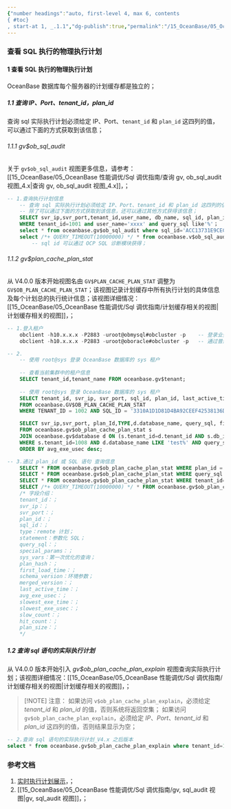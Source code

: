 ```yaml
---
{"number headings":"auto, first-level 4, max 6, contents
{ #toc}
, start-at 1, _.1.1","dg-publish":true,"permalink":"/15_OceanBase/05_OceanBase 性能调优/Sql 调优指南/查看 SQL 执行的物理执行计划_4.x 版本/","dgPassFrontmatter":true}
---
```



### 查看 SQL 执行的物理执行计划

#### 1 查看 SQL 执行的物理执行计划
OceanBase 数据库每个服务器的计划缓存都是独立的；

##### 1.1 查询  IP、Port、tenant_id，plan_id
查询 sql 实际执行计划必须给定 IP、Port、`tenant_id` 和 `plan_id` 这四列的值，可以通过下面的方式获取到该信息；

###### 1.1.1 gv$ob_sql_audit 
关于 `gv$ob_sql_audit` 视图更多信息，请参考：[[15_OceanBase/05_OceanBase 性能调优/Sql 调优指南/查询 gv, ob_sql_audit 视图_4.x\|查询 gv, ob_sql_audit 视图_4.x]]，；

```sql
-- 1.查询执行计划信息
	-- 查询 sql 实际执行计划必须给定 IP、Port、tenant_id 和 plan_id 这四列的值；
	-- 除了可以通过下面的方式获取到该信息，还可以通过其他方式获得该信息； 
	SELECT svr_ip,svr_port,tenant_id,user_name, db_name, sql_id, plan_id, type, elapsed_time, execute_time, query_sql FROM oceanbase.gv$sql_audit 
	WHERE tenant_id=1001 and user_name='xxxx' and query_sql like'%'； 
	select * from oceanbase.gv$ob_sql_audit where sql_id='ACC13731E9CEC5DD5BE06DE726E9DE6D' limit 5; 
	select /*+ QUERY_TIMEOUT(10000000) */ * from oceanbase.v$ob_sql_audit where SQL_ID='EEE062DD3082DFDB90B4F454F95081B8' limit 5\G
		-- sql id 可以通过 OCP SQL 诊断模块获得；
```

###### 1.1.2 gv$plan_cache_plan_stat
从 V4.0.0 版本开始视图名由 `GV$PLAN_CACHE_PLAN_STAT` 调整为 `GV$OB_PLAN_CACHE_PLAN_STAT`；该视图记录计划缓存中所有执行计划的具体信息及每个计划总的执行统计信息；该视图详细情况：[[15_OceanBase/05_OceanBase 性能调优/Sql 调优指南/计划缓存相关的视图\|计划缓存相关的视图]]，；

```sql
-- 1.登入租户
	obclient -h10.x.x.x -P2883 -uroot@obmysql#obcluster -p    -- 登录业务 MySql 租户
	obclient -h10.x.x.x -P2883 -uroot@oboracle#obcluster -p   -- 通过普通用户登录 Oracle 租户

-- 2.
	-- 使用 root@sys 登录 OceanBase 数据库的 sys 租户  
	
	-- 查看当前集群中的租户信息  
	SELECT tenant_id,tenant_name FROM oceanbase.gv$tenant;  
	
	-- 使用 root@sys 登录 OceanBase 数据库的 sys 租户  
	SELECT tenant_id, svr_ip, svr_port, sql_id, plan_id, last_active_time, first_load_time, outline_data
	FROM oceanbase.GV$OB_PLAN_CACHE_PLAN_STAT
	WHERE TENANT_ID = 1002 AND SQL_ID = '3310A1D1D81D4BA92CEEF42538136DD1' AND SVR_IP = '11.xxx.x.xx' AND SVR_PORT = 35046;

	SELECT svr_ip,svr_port, plan_Id,TYPE,d.database_name, query_sql, first_load_time, avg_exe_usec, slow_count,executions, slowest_exe_usec, sql_id  
	FROM oceanbase.gv$ob_plan_cache_plan_stat s  
	JOIN oceanbase.gv$database d ON (s.tenant_id=d.tenant_id AND s.db_id=d.database_id)  
	WHERE s.tenant_id=1008 AND d.database_name LIKE 'test%' AND query_sql LIKE '%tab_1%'  
	ORDER BY avg_exe_usec desc;  

-- 3.通过 plan_id 或 SQL 语句 查询信息
	SELECT * FROM oceanbase.gv$ob_plan_cache_plan_stat WHERE plan_id = 1093;
	SELECT * FROM oceanbase.gv$ob_plan_cache_plan_stat WHERE query_sql LIKE '%INSERT INTO test%';  -- 通过 SQL
	SELECT * FROM oceanbase.gv$ob_plan_cache_plan_stat WHERE tenant_id= 1001 AND STATEMENT LIKE 'insert into tab_1%'  limit 10\G 
	SELECT /*+ QUERY_TIMEOUT(10000000) */ * FROM oceanbase.gv$ob_plan_cache_plan_stat WHERE tenant_id= 1008 and statement LIKE '%tab_1%' limit 10\G
	/* 字段介绍：
	tenant_id：；
	svr_ip：；
	svr_port：；
	plan_id：；
	sql_id：；
	type：remote 计划；
	statement：参数化 SQL；
	query_sql：；
	special_params：；
	sys_vars：第一次优化的查询；
	plan_hash：；
	first_load_time：；
	schema_version：环境参数；
	merged_version：；
	last_active_time：；
	avg_exe_usec：；
	slowest_exe_time：；
	slowest_exe_usec：；
	slow_count：；
	hit_count：；
	plan_size：；
	*/
```


##### 1.2 查询 sql 语句的实际执行计划
从 V4.0.0 版本开始引入 *gv$ob_plan_cache_plan_explain* 视图查询实际执行计划；该视图详细情况：[[15_OceanBase/05_OceanBase 性能调优/Sql 调优指南/计划缓存相关的视图\|计划缓存相关的视图]]，；

> [!NOTE] 注意：
> 如果访问 `v$ob_plan_cache_plan_explain`，必须给定 *tenant_id* 和 *plan_id* 的值，否则系统将返回空集；
> 如果访问 `gv$ob_plan_cache_plan_explain`，必须给定 *IP*、*Port*、*tenant_id* 和 *plan_id* 这四列的值，否则结果显示为空；


```sql
-- 2.查询 sql 语句的实际执行计划_V4.x 之后版本
select * from oceanbase.gv$ob_plan_cache_plan_explain where tenant_id=1 and svr_ip='xx.xx.xx.xx' and svr_port=2882 and plan_id=349;
```


### 参考文档
1. [实时执行计划展示](https://www.oceanbase.com/docs/enterprise-oceanbase-database-cn-10000000000357003)，；
2. [[15_OceanBase/05_OceanBase 性能调优/Sql 调优指南/gv, sql_audit 视图\|gv, sql_audit 视图]]，；
